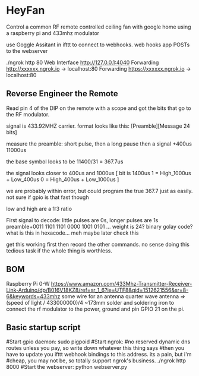 # HeyFan
Control a common RF remote controlled ceiling fan with google home using a raspberry pi and 433mhz modulator

use Goggle Assitant in
ifttt to connect to webhooks.
web hooks app POSTs to the webserver

./ngrok http 80
Web Interface                 http://127.0.0.1:4040
Forwarding                    http://xxxxxx.ngrok.io -> localhost:80
Forwarding                    https://xxxxxx.ngrok.io -> localhost:80



## Reverse Engineer the Remote
Read pin 4 of the DIP on the remote with a scope and got the bits that go to the RF modulator.

signal is 433.92MHZ carrier.
format looks like this:
[Preamble][Message 24 bits]

measure the preamble:
short pulse, then a long pause then a signal
+400us
11000us

the base symbol looks to be 11400/31  = 367.7us

the signal looks closer to 400us and 1000us
[
bit is 1400us
1 = High_1000us + Low_400us
0 = High_400us  + Low_1000us
]

we are probably within error, but could program the true 367.7 just as easily. not sure if gpio is that fast though

low and high are a 1:3 ratio

First signal to decode:
little pulses are 0s, longer pulses are 1s
preamble+0011 1101 1101 0000 1001 0101
... weight is 24? binary golay code?
what is this in hexacode... meh maybe later check this

get this working first then record the other commands. no sense doing this tedious task if the whole thing is worthless.


## BOM
Raspberry Pi 0-W
https://www.amazon.com/433Mhz-Transmitter-Receiver-Link-Arduino/dp/B016V18KZ8/ref=sr_1_6?ie=UTF8&qid=1512621556&sr=8-6&keywords=433mhz
some wire for an antenna quarter wave antenna => (speed of light / 433000000)/4 ~173mm
solder and soldering iron to connect the rf modulator to the power, ground and pin GPIO 21 on the pi.

## Basic startup script
#Start gpio daemon:
sudo pigpoid 
#Start ngrok:
#no reserved dynamic dns routes unless you pay, so write down whatever this thing says
#then you have to update you ifttt webhook bindings to this address. its a pain, but i'm
#cheap, you may not be, so totally support ngrok's business.
./ngrok http 8000
#Start the webserver:
python webserver.py





